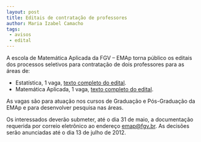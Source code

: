 ```yaml
---
layout: post
title: Editais de contratação de professores
author: Maria Izabel Camacho
tags:
 - avisos
 - edital
---
```


A escola de Matemática Aplicada da FGV – EMAp torna público os editais
dos processos seletivos para contratação de dois professores para as
áreas de:

- Estatística, 1 vaga, [texto completo do edital](/files/edital-estatistica.pdf).
- Matemática Aplicada, 1 vaga, [texto completo do edital](/files/edital-matematica-aplicada.pdf).

As vagas são para atuação nos cursos de Graduação e Pós-Graduação da
EMAp e para desenvolver pesquisa nas áreas. 

Os interessados deverão submeter, até o dia 31 de maio, a documentação
requerida por correio eletrônico ao endereço emap@fgv.br. As decisões
serão anunciadas até o dia 13 de julho de 2012.

